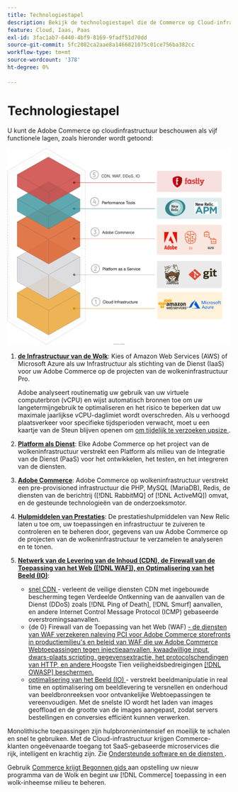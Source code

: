 ```yaml
---
title: Technologiestapel
description: Bekijk de technologiestapel die de Commerce op Cloud-infrastructuur vormt.
feature: Cloud, Iaas, Paas
exl-id: 3fac1ab7-6440-4bf9-8169-9fadf51d70dd
source-git-commit: 5fc2082ca2aae8a1466821075c01ce756ba382cc
workflow-type: tm+mt
source-wordcount: '378'
ht-degree: 0%

---
```


# Technologiestapel

U kunt de Adobe Commerce op cloudinfrastructuur beschouwen als vijf functionele lagen, zoals hieronder wordt getoond:

![ de stapel van de Wolk ](../../assets/CloudStack.svg)

1. [**de Infrastructuur van de Wolk**](pro-architecture.md): Kies of Amazon Web Services (AWS) of Microsoft Azure als uw Infrastructuur als stichting van de Dienst (IaaS) voor uw Adobe Commerce op de projecten van de wolkeninfrastructuur Pro.

   Adobe analyseert routinematig uw gebruik van uw virtuele computerbron (vCPU) en wijst automatisch bronnen toe om uw langetermijngebruik te optimaliseren en het risico te beperken dat uw maximale jaarlijkse vCPU-daglimiet wordt overschreden. Als u verhoogd plaatsverkeer voor specifieke tijdsperioden verwacht, moet u een kaartje van de Steun blijven openen om [ om tijdelijk te verzoeken upsize ](https://experienceleague.adobe.com/docs/commerce-knowledge-base/kb/how-to/how-to-request-temporary-magento-upsize.html).

1. [**Platform als Dienst**](cloud-architecture.md): Elke Adobe Commerce op het project van de wolkeninfrastructuur verstrekt een Platform als milieu van de Integratie van de Dienst (PaaS) voor het ontwikkelen, het testen, en het integreren van de diensten.
1. [**Adobe Commerce**](../project/overview.md): Adobe Commerce op wolkeninfrastructuur verstrekt een pre-provisioned infrastructuur die PHP, MySQL (MariaDB), Redis, de diensten van de berichtrij ([!DNL RabbitMQ] of [!DNL ActiveMQ]) omvat, en de gesteunde technologieën van de onderzoeksmotor.
1. [**Hulpmiddelen van Prestaties**](../monitor/new-relic-service.md): De prestatieshulpmiddelen van New Relic laten u toe om, uw toepassingen en infrastructuur te zuiveren te controleren en te beheren door, gegevens van uw Adobe Commerce op de projecten van de wolkeninfrastructuur te verzamelen te analyseren en te tonen.
1. [**Netwerk van de Levering van de Inhoud (CDN), de Firewall van de Toepassing van het Web ([!DNL WAF]), en Optimalisering van het Beeld (IO)**](../cdn/fastly.md):

   * [ snel CDN ](../cdn/fastly.md#ddos-protection) - verleent de veilige diensten CDN met ingebouwde bescherming tegen Verdeelde Ontkenning van de aanvallen van de Dienst (DDoS) zoals [!DNL Ping of Death], [!DNL Smurf] aanvallen, en andere Internet Control Message Protocol (ICMP) gebaseerde overstromingsaanvallen.
   * {de 0} Firewall van de Toepassing van het Web (WAF) [ - de diensten van WAF verzekeren naleving PCI voor Adobe Commerce storefronts in productiemilieu&#39;s en beleid van WAF die uw Adobe Commerce Webtoepassingen tegen injectieaanvallen, kwaadwillige input, dwars-plaats scripting, gegevensextractie, het protocolschendingen van HTTP, en andere ](../cdn/fastly-waf-service.md) Hoogste Tien veiligheidsbedreigingen [[!DNL OWASP]  beschermen.](https://owasp.org/www-project-top-ten/)
   * [ optimalisering van het Beeld (IO) ](../cdn/fastly-image-optimization.md) - verstrekt beeldmanipulatie in real time en optimalisering om beeldlevering te versnellen en onderhoud van beeldbronreeksen voor ontvankelijke Webtoepassingen te vereenvoudigen. Met de snelste IO wordt het laden van images geoffload en de grootte van de images aangepast, zodat servers bestellingen en conversies efficiënt kunnen verwerken.

Monolithische toepassingen zijn hulpbronnenintensief en moeilijk te schalen en snel te gebruiken. Met de Cloud-infrastructuur krijgen Commerce-klanten ongeëvenaarde toegang tot SaaS-gebaseerde microservices die rijk, intelligent en krachtig zijn. Zie [ Ondersteunde software en de diensten ](cloud-architecture.md#supported-software-and-services).

Gebruik [ Commerce krijgt Begonnen gids ](../../get-started/overview.md) aan opstelling uw nieuw programma van de Wolk en begint uw [!DNL Commerce] toepassing in een wolk-inheemse milieu te beheren.
